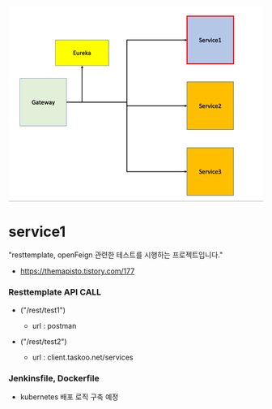 ![img.png](img.png)

# service1

"resttemplate, openFeign 관련한 테스트를 시행하는 프로젝트입니다."
- https://themapisto.tistory.com/177

### Resttemplate API CALL

- ("/rest/test1")
    - url : postman  
  
- ("/rest/test2")
    - url : client.taskoo.net/services

### Jenkinsfile, Dockerfile 
- kubernetes 배포 로직 구축 예정
